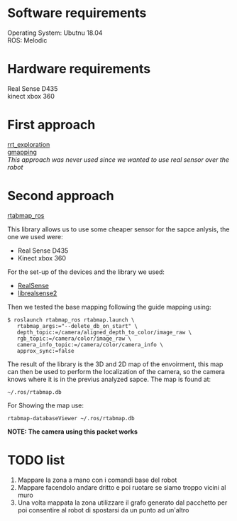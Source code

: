 # Software requirements

Operating System: Ubutnu 18.04\
ROS: Melodic

# Hardware requirements

Real Sense D435\
kinect xbox 360

# First approach

[rrt_exploration](http://wiki.ros.org/rrt_exploration)\
[gmapping](http://wiki.ros.org/gmapping)\
*This approach was never used since we wanted to use real sensor over the robot*

# Second approach

[rtabmap_ros](http://wiki.ros.org/rtabmap_ros/Tutorials/HandHeldMapping)

This library allows us to use some cheaper sensor for the sapce anlysis, the one we used were:
- Real Sense D435
- Kinect xbox 360

For the set-up of the devices and the library we used:
- [RealSense](http://wiki.ros.org/RealSense)
- [librealsense2](http://wiki.ros.org/librealsense2)

Then we tested the base mapping following the guide mapping using:
```
$ roslaunch rtabmap_ros rtabmap.launch \
   rtabmap_args:="--delete_db_on_start" \
   depth_topic:=/camera/aligned_depth_to_color/image_raw \
   rgb_topic:=/camera/color/image_raw \
   camera_info_topic:=/camera/color/camera_info \
   approx_sync:=false
```
The result of the library is the 3D and 2D map of the envoirment, this map can then be used to perform the localization of the camera, so the camera knows where it is in the previus analyzed sapce. The map is found at:

```
~/.ros/rtabmap.db
```
For Showing the map use:
```
rtabmap-databaseViewer ~/.ros/rtabmap.db
```
**NOTE: The camera using this packet works**

# TODO list

1. Mappare la zona a mano con i comandi base del robot
  1. Mappare facendolo andare dritto e poi ruotare se siamo troppo vicini al muro
1. Una volta mappata la zona utilizzare il grafo generato dal pacchetto per poi consentire al robot di spostarsi da un punto ad un'altro
